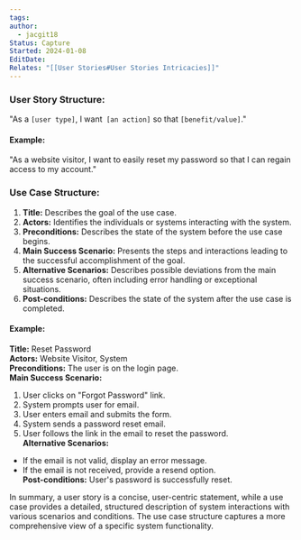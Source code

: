```yaml
---
tags: 
author:
  - jacgit18
Status: Capture
Started: 2024-01-08
EditDate: 
Relates: "[[User Stories#User Stories Intricacies]]"
---
```

### User Story Structure:  
"As a `[user type]`, I want` [an action]` so that `[benefit/value]`."  
  
#### Example:  
"As a website visitor, I want to easily reset my password so that I can regain access to my account."  
  
### Use Case Structure:  
1. **Title:** Describes the goal of the use case.  
2. **Actors:** Identifies the individuals or systems interacting with the system.  
3. **Preconditions:** Describes the state of the system before the use case begins.  
4. **Main Success Scenario:** Presents the steps and interactions leading to the successful accomplishment of the goal.  
5. **Alternative Scenarios:** Describes possible deviations from the main success scenario, often including error handling or exceptional situations.  
6. **Post-conditions:** Describes the state of the system after the use case is completed.  
  
#### Example:  
**Title:** Reset Password  
**Actors:** Website Visitor, System  
**Preconditions:** The user is on the login page.  
**Main Success Scenario:**  
1. User clicks on "Forgot Password" link.  
2. System prompts user for email.  
3. User enters email and submits the form.  
4. System sends a password reset email.  
5. User follows the link in the email to reset the password.  
**Alternative Scenarios:**  
- If the email is not valid, display an error message.  
- If the email is not received, provide a resend option.  
**Post-conditions:** User's password is successfully reset.  
  
In summary, a user story is a concise, user-centric statement, while a use case provides a detailed, structured description of system interactions with various scenarios and conditions. The use case structure captures a more comprehensive view of a specific system functionality.